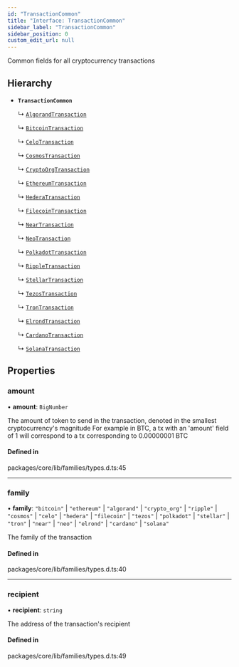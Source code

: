 ```yaml
---
id: "TransactionCommon"
title: "Interface: TransactionCommon"
sidebar_label: "TransactionCommon"
sidebar_position: 0
custom_edit_url: null
---
```


Common fields for all cryptocurrency transactions

## Hierarchy

- **`TransactionCommon`**

  ↳ [`AlgorandTransaction`](AlgorandTransaction.md)

  ↳ [`BitcoinTransaction`](BitcoinTransaction.md)

  ↳ [`CeloTransaction`](CeloTransaction.md)

  ↳ [`CosmosTransaction`](CosmosTransaction.md)

  ↳ [`CryptoOrgTransaction`](CryptoOrgTransaction.md)

  ↳ [`EthereumTransaction`](EthereumTransaction.md)

  ↳ [`HederaTransaction`](HederaTransaction.md)

  ↳ [`FilecoinTransaction`](FilecoinTransaction.md)

  ↳ [`NearTransaction`](NearTransaction.md)

  ↳ [`NeoTransaction`](NeoTransaction.md)

  ↳ [`PolkadotTransaction`](PolkadotTransaction.md)

  ↳ [`RippleTransaction`](RippleTransaction.md)

  ↳ [`StellarTransaction`](StellarTransaction.md)

  ↳ [`TezosTransaction`](TezosTransaction.md)

  ↳ [`TronTransaction`](TronTransaction.md)

  ↳ [`ElrondTransaction`](ElrondTransaction.md)

  ↳ [`CardanoTransaction`](CardanoTransaction.md)

  ↳ [`SolanaTransaction`](SolanaTransaction.md)

## Properties

### amount

• **amount**: `BigNumber`

The amount of token to send in the transaction, denoted in the smallest cryptocurrency's magnitude
For example in BTC, a tx with an 'amount' field of 1 will correspond to a tx corresponding to 0.00000001 BTC

#### Defined in

packages/core/lib/families/types.d.ts:45

___

### family

• **family**: ``"bitcoin"`` \| ``"ethereum"`` \| ``"algorand"`` \| ``"crypto_org"`` \| ``"ripple"`` \| ``"cosmos"`` \| ``"celo"`` \| ``"hedera"`` \| ``"filecoin"`` \| ``"tezos"`` \| ``"polkadot"`` \| ``"stellar"`` \| ``"tron"`` \| ``"near"`` \| ``"neo"`` \| ``"elrond"`` \| ``"cardano"`` \| ``"solana"``

The family of the transaction

#### Defined in

packages/core/lib/families/types.d.ts:40

___

### recipient

• **recipient**: `string`

The address of the transaction's recipient

#### Defined in

packages/core/lib/families/types.d.ts:49
